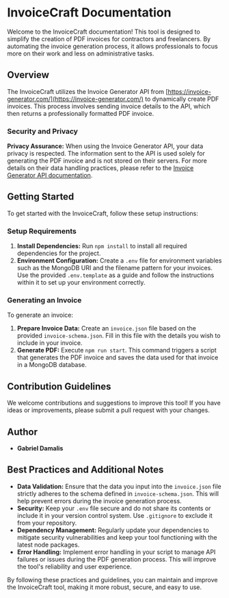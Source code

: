 # InvoiceCraft Documentation

Welcome to the InvoiceCraft documentation! This tool is designed to simplify the creation of PDF invoices for contractors and freelancers. By automating the invoice generation process, it allows professionals to focus more on their work and less on administrative tasks.

## Overview

The InvoiceCraft utilizes the Invoice Generator API from [https://invoice-generator.com/](https://invoice-generator.com/) to dynamically create PDF invoices. This process involves sending invoice details to the API, which then returns a professionally formatted PDF invoice.

### Security and Privacy

**Privacy Assurance:** When using the Invoice Generator API, your data privacy is respected. The information sent to the API is used solely for generating the PDF invoice and is not stored on their servers. For more details on their data handling practices, please refer to the [Invoice Generator API documentation](https://invoice-generator.com/developers).

## Getting Started

To get started with the InvoiceCraft, follow these setup instructions:

### Setup Requirements

1. **Install Dependencies:** Run `npm install` to install all required dependencies for the project.
2. **Environment Configuration:** Create a `.env` file for environment variables such as the MongoDB URI and the filename pattern for your invoices. Use the provided `.env.template` as a guide and follow the instructions within it to set up your environment correctly.

### Generating an Invoice

To generate an invoice:

1. **Prepare Invoice Data:** Create an `invoice.json` file based on the provided `invoice-schema.json`. Fill in this file with the details you wish to include in your invoice.
2. **Generate PDF:** Execute `npm run start`. This command triggers a script that generates the PDF invoice and saves the data used for that invoice in a MongoDB database.

## Contribution Guidelines

We welcome contributions and suggestions to improve this tool! If you have ideas or improvements, please submit a pull request with your changes.

## Author

- **Gabriel Damalis**

## Best Practices and Additional Notes

- **Data Validation:** Ensure that the data you input into the `invoice.json` file strictly adheres to the schema defined in `invoice-schema.json`. This will help prevent errors during the invoice generation process.
- **Security:** Keep your `.env` file secure and do not share its contents or include it in your version control system. Use `.gitignore` to exclude it from your repository.
- **Dependency Management:** Regularly update your dependencies to mitigate security vulnerabilities and keep your tool functioning with the latest node packages.
- **Error Handling:** Implement error handling in your script to manage API failures or issues during the PDF generation process. This will improve the tool's reliability and user experience.

By following these practices and guidelines, you can maintain and improve the InvoiceCraft tool, making it more robust, secure, and easy to use.
